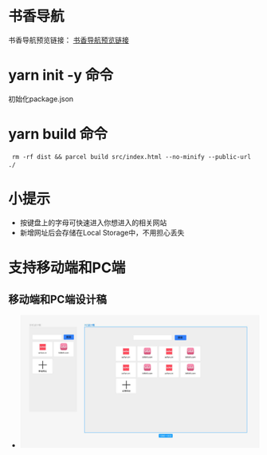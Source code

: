 # 书香导航
书香导航预览链接：
 [书香导航预览链接](https://xin-hai.github.io/Bookish-navigation/dist/index.html)
# yarn init -y 命令
初始化package.json
# yarn  build 命令
```angular2html
 rm -rf dist && parcel build src/index.html --no-minify --public-url ./
```
# 小提示
* 按键盘上的字母可快速进入你想进入的相关网站
* 新增网址后会存储在Local Storage中，不用担心丢失
# 支持移动端和PC端
## 移动端和PC端设计稿
* ![设计稿](src/images/PC和移动端设计稿.jpg "设计稿")
